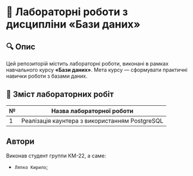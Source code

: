 # 📌 Лабораторні роботи з дисципліни «Бази даних»

## 🔍 Опис

Цей репозиторій містить лабораторні роботи, виконані в рамках навчального курсу **«Бази даних»**. Мета курсу — сформувати практичні навички роботи з базами даних.

## 📝 Зміст лабораторних робіт

| № | Назва лабораторної роботи                                 |
|---|-----------------------------------------------------------|
| 1 | Реалізація каунтера з використанням PostgreSQL            |

## Автори

Виконав студент группи КМ-22, а саме:
  -  `Ляпко Кирило`;

